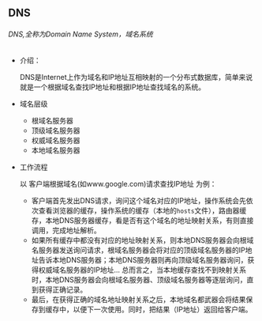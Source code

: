 ## DNS

###### DNS,全称为Domain Name System，域名系统

- 介绍：

  DNS是Internet上作为域名和IP地址互相映射的一个分布式数据库，简单来说就是一个根据域名查找IP地址和根据IP地址查找域名的系统。

- 域名层级
  - 根域名服务器
  - 顶级域名服务器
  - 权威域名服务器
  - 本地域名服务器

- 工作流程

  以 客户端根据域名(如www.google.com)请求查找IP地址 为例：

  - 客户端首先发出DNS请求，询问这个域名对应的IP地址，操作系统会先依次查看浏览器的缓存，操作系统的缓存（本地的`hosts`文件），路由器缓存，本地DNS服务器缓存，看是否有这个域名的地址映射关系，有则直接调用，完成地址解析。
  - 如果所有缓存中都没有对应的地址映射关系，则本地DNS服务器会向根域名服务器发送询问请求，根域名服务器会将对应的顶级域名服务器的IP地址告诉本地DNS服务器；本地DNS服务器则再向顶级域名服务器询问，获得权威域名服务器的IP地址... 总而言之，当本地缓存查找不到映射关系时，本地DNS服务器会向根域名服务器、顶级域名服务器等逐层询问，直到获得正确记录。
  - 最后，在获得正确的域名地址映射关系之后，本地域名都武器会将结果保存到缓存中，以便下一次使用。同时，把结果（IP地址）返回给客户端。